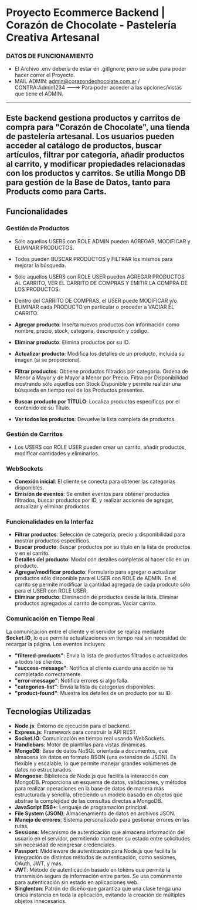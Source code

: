 # Proyecto Ecommerce Backend | Corazón de Chocolate - Pastelería Creativa Artesanal

### DATOS DE FUNCIONAMIENTO
- El Archivo .env debería de estar en .gitIgnore; pero se sube para poder hacer correr el Proyecto.
- MAIL ADMIN: admin@corazondechocolate.com.ar / CONTRA:Admin1234
---> Para poder acceder a las opciones/vistas que tiene el ADMIN.
--------------------------------------------------------------------------------------------
Este backend gestiona productos y carritos de compra para "Corazón de Chocolate", una tienda de pastelería artesanal. Los usuarios pueden acceder al catálogo de productos, buscar artículos, filtrar por categoría, añadir productos al carrito, y modificar propiedades relacionadas con los productos y carritos.
Se utilia Mongo DB para gestión de la Base de Datos, tanto para Products como para Carts.
--------------------------------------------------------------------------------------------

## Funcionalidades

### Gestión de Productos
- Sólo aquellos USERS con ROLE ADMIN pueden AGREGAR, MODIFICAR y ELIMINAR PRODUCTOS.
- Todos pueden BUSCAR PRODUCTOS y FILTRAR los mismos para mejorar la búsqueda.
- Sólo aquellos USERS con ROLE USER pueden AGREGAR PRODUCTOS AL CARRITO, VER EL CARRITO DE COMPRAS Y EMITIR LA COMPRA DE LOS PRODUCTOS.
- Dentro del CARRITO DE COMPRAS, el USER puede MODIFICAR y/o ELIMINAR cada PRODUCTO en particular o proceder a VACIAR EL CARRITO.

- **Agregar producto**: Inserta nuevos productos con información como nombre, precio, stock, categoría, descripción y código.
- **Eliminar producto**: Elimina productos por su ID.
- **Actualizar producto**: Modifica los detalles de un producto, incluida su imagen (si se proporciona).
- **Filtrar productos**: Obtiene productos filtrados por categoría. Ordena de Menor a Mayor y de Mayor a Menor por Precio. Filtra por Disponibilidad mostrando sólo aquellos con Stock Disponible y permite realizar una búsqueda en tiempo real de los Productos presentes.
- **Buscar producto por TÍTULO**: Localiza productos específicos por el contenido de su Título.
- **Ver todos los productos**: Devuelve la lista completa de productos.

### Gestión de Carritos
- Los USERS con ROLE USER pueden crear un carrito, añadir productos, modificar cantidades y eliminarlos.

### WebSockets
- **Conexión inicial**: El cliente se conecta para obtener las categorías disponibles.
- **Emisión de eventos**: Se emiten eventos para obtener productos filtrados, buscar productos por ID, y realizar acciones de agregar, actualizar y eliminar productos.

### Funcionalidades en la Interfaz
- **Filtrar productos**: Selección de categoría, precio y disponibilidad para mostrar productos específicos.
- **Buscar producto**: Buscar productos por su título en la lista de productos y en el carrito.
- **Detalles del producto**: Modal con detalles completos al hacer clic en un producto.
- **Agregar/modificar producto**: Formulario para agregar o actualizar productos sólo disponible para el USER con ROLE de ADMIN. En el carrito se permite modificar la cantidad agregada de cada prodcuto sólo para el USER con ROLE USER.
- **Eliminar producto**: Eliminación de productos desde la lista. Eliminar productos agregados al carrito de compras. Vaciar carrito.

### Comunicación en Tiempo Real
La comunicación entre el cliente y el servidor se realiza mediante **Socket.IO**, lo que permite actualizaciones en tiempo real sin necesidad de recargar la página. Los eventos incluyen:

- **"filtered-products"**: Envia la lista de productos filtrados o actualizados a todos los clientes.
- **"success-message"**: Notifica al cliente cuando una acción se ha completado correctamente.
- **"error-message"**: Notifica errores si algo falla.
- **"categories-list"**: Envía la lista de categorías disponibles.
- **"product-found"**: Muestra los detalles de un producto por su ID.

## Tecnologías Utilizadas
- **Node.js**: Entorno de ejecución para el backend.
- **Express.js**: Framework para construir la API REST.
- **Socket.IO**: Comunicación en tiempo real usando WebSockets.
- **Handlebars**: Motor de plantillas para vistas dinámicas.
- **MongoDB**: Base de datos NoSQL orientada a documentos, que almacena los datos en formato BSON (una extensión de JSON). Es flexible y escalable, lo que permite manejar grandes volúmenes de datos no estructurados.
- **Mongoose**: Biblioteca de Node.js que facilita la interacción con MongoDB. Proporciona un esquema de datos, validaciones, y métodos para realizar operaciones en la base de datos de manera más estructurada y sencilla, ofreciendo un modelo basado en objetos que abstrae la complejidad de las consultas directas a MongoDB.
- **JavaScript ES6+**: Lenguaje de programación principal.
- **File System (JSON)**: Almacenamiento de datos en archivos JSON.
- **Manejo de errores**: Sistema personalizado para gestionar errores en las rutas.
- **Sessions**: Mecanismo de autenticación que almacena información del usuario en el servidor, permitiendo mantener su estado entre solicitudes sin necesidad de reingresar credenciales.
- **Passport**: Middleware de autenticación para Node.js que facilita la integración de distintos métodos de autenticación, como sesiones, OAuth, JWT, y más.
- **JWT**: Método de autenticación basado en tokens que permite la transmisión segura de información entre partes. Se usa comúnmente para autenticación sin estado en aplicaciones web.
- **Singlenton**: Patrón de diseño que garantiza que una clase tenga una única instancia en toda la aplicación, evitando la creación de múltiples objetos innecesarios.

